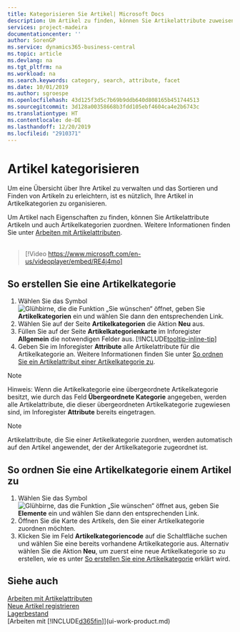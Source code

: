 ```yaml
---
title: Kategorisieren Sie Artikel| Microsoft Docs
description: Um Artikel zu finden, können Sie Artikelattribute zuweisen und Artikel nach den definierten Kategorien organisieren.
services: project-madeira
documentationcenter: ''
author: SorenGP
ms.service: dynamics365-business-central
ms.topic: article
ms.devlang: na
ms.tgt_pltfrm: na
ms.workload: na
ms.search.keywords: category, search, attribute, facet
ms.date: 10/01/2019
ms.author: sgroespe
ms.openlocfilehash: 43d125f3d5c7b69b9ddb640d808165b451744513
ms.sourcegitcommit: 3d128a00358668b3fdd105ebf4604ca4e2b6743c
ms.translationtype: HT
ms.contentlocale: de-DE
ms.lasthandoff: 12/20/2019
ms.locfileid: "2910371"
---
```

# <a name="categorize-items"></a>Artikel kategorisieren
Um eine Übersicht über Ihre Artikel zu verwalten und das Sortieren und Finden von Artikeln zu erleichtern, ist es nützlich, Ihre Artikel in Artikelkategorien zu organisieren.

Um Artikel nach Eigenschaften zu finden, können Sie Artikelattribute Artikeln und auch Artikelkategorien zuordnen. Weitere Informationen finden Sie unter [Arbeiten mit Artikelattributen](inventory-how-work-item-attributes.md).
<br><br>  

> [!Video https://www.microsoft.com/en-us/videoplayer/embed/RE4j4mo]

## <a name="to-create-an-item-category"></a>So erstellen Sie eine Artikelkategorie
1. Wählen Sie das Symbol ![Glühbirne, die die Funktion „Sie wünschen“ öffnet](media/ui-search/search_small.png "Was möchten Sie tun?"), geben Sie **Artikelkategorien** ein und wählen Sie dann den entsprechenden Link.
2. Wählen Sie auf der Seite **Artikelkategorien** die Aktion **Neu** aus.
3. Füllen Sie auf der Seite **Artikelkategorienkarte** im Inforegister **Allgemein** die notwendigen Felder aus. [!INCLUDE[tooltip-inline-tip](includes/tooltip-inline-tip_md.md)]
4. Geben Sie im Inforegister **Attribute** alle Artikelattribute für die Artikelkategorie an. Weitere Informationen finden Sie unter [So ordnen Sie ein Artikelattribut einer Artikelkategorie zu](inventory-how-work-item-attributes.md#to-assign-item-attributes-to-item-categories).

> [!NOTE]  
>   Hinweis: Wenn die Artikelkategorie eine übergeordnete Artikelkategorie besitzt, wie durch das Feld **Übergeordnete Kategorie** angegeben, werden alle Artikelattribute, die dieser übergeordneten Artikelkategorie zugewiesen sind, im Inforegister **Attribute** bereits eingetragen.

> [!NOTE]  
>   Artikelattribute, die Sie einer Artikelkategorie zuordnen, werden automatisch auf den Artikel angewendet, der der Artikelkategorie zugeordnet ist.

## <a name="to-assign-an-item-category-to-an-item"></a>So ordnen Sie eine Artikelkategorie einem Artikel zu
1. Wählen Sie das Symbol ![Glühbirne, das die Funktion „Sie wünschen“ öffnet](media/ui-search/search_small.png "Was möchten Sie tun?") aus, geben Sie **Elemente** ein und wählen Sie dann den entsprechenden Link.
2. Öffnen Sie die Karte des Artikels, den Sie einer Artikelkategorie zuordnen möchten.
3. Klicken Sie im Feld **Artikelkategoriencode** auf die Schaltfläche suchen und wählen Sie eine bereits vorhandene Artikelkategorie aus. Alternativ wählen Sie die Aktion **Neu**, um zuerst eine neue Artikelkategorie so zu erstellen, wie es unter [So erstellen Sie eine Artikelkategorie](inventory-how-categorize-items.md#to-create-an-item-category) erklärt wird.

## <a name="see-also"></a>Siehe auch
[Arbeiten mit Artikelattributen](inventory-how-work-item-attributes.md)  
[Neue Artikel registrieren](inventory-how-register-new-items.md)  
[Lagerbestand](inventory-manage-inventory.md)  
[Arbeiten mit [!INCLUDE[d365fin](includes/d365fin_md.md)]](ui-work-product.md)
